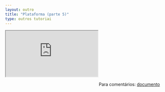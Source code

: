 ```yaml
---
layout: outro
title: "Plataforma (parte 5)"
type: outros tutoriai
---
```


<iframe src="https://docs.google.com/document/d/e/2PACX-1vSO4_EZLH9bmqWzen9skKpdX7nTLBamg9G8-iVH895AqNcKeo5R4OHE-k9EZOtWrGhsYxfB_4pydm7p/pub?embedded=true"></iframe>

<span style="float:right">Para comentários: [documento](https://docs.google.com/document/d/1zA1bwc-A70gChG47dEhb7l5ZI-g4BBWFElubuEeOFUI/edit?usp=sharing)</span>

